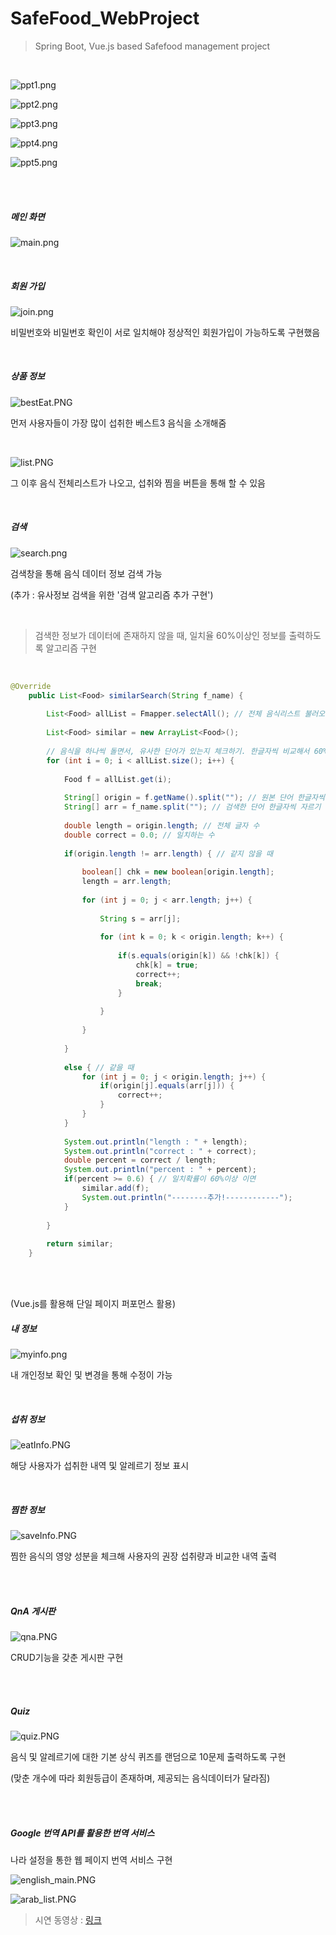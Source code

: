 # **SafeFood_WebProject**

>  Spring Boot, Vue.js based Safefood management project

<br/>



![ppt1.png](https://github.com/kim6394/SafeFood_WebProject/blob/master/%EC%BA%A1%EC%B3%90%ED%99%94%EB%A9%B4/ppt1.png?raw=true)

![ppt2.png](https://github.com/kim6394/SafeFood_WebProject/blob/master/%EC%BA%A1%EC%B3%90%ED%99%94%EB%A9%B4/ppt2.png?raw=true)

![ppt3.png](https://github.com/kim6394/SafeFood_WebProject/blob/master/%EC%BA%A1%EC%B3%90%ED%99%94%EB%A9%B4/ppt3.png?raw=true)

![ppt4.png](https://github.com/kim6394/SafeFood_WebProject/blob/master/%EC%BA%A1%EC%B3%90%ED%99%94%EB%A9%B4/ppt4.png?raw=true)

![ppt5.png](https://github.com/kim6394/SafeFood_WebProject/blob/master/%EC%BA%A1%EC%B3%90%ED%99%94%EB%A9%B4/ppt5.png?raw=true)

<br>

<br>



##### 메인 화면

![main.png](https://github.com/kim6394/SafeFood_WebProject/blob/master/%EC%BA%A1%EC%B3%90%ED%99%94%EB%A9%B4/main.png?raw=true)

<br>

##### 회원 가입

![join.png](https://github.com/kim6394/SafeFood_WebProject/blob/master/%EC%BA%A1%EC%B3%90%ED%99%94%EB%A9%B4/join.png?raw=true)

비밀번호와 비밀번호 확인이 서로 일치해야 정상적인 회원가입이 가능하도록 구현했음

<br>

##### 상품 정보

![bestEat.PNG](https://github.com/kim6394/SafeFood_WebProject/blob/master/%EC%BA%A1%EC%B3%90%ED%99%94%EB%A9%B4/bestEat.PNG?raw=true)

먼저 사용자들이 가장 많이 섭취한 베스트3 음식을 소개해줌

<br>

![list.PNG](https://github.com/kim6394/SafeFood_WebProject/blob/master/%EC%BA%A1%EC%B3%90%ED%99%94%EB%A9%B4/list.PNG?raw=true)

그 이후 음식 전체리스트가 나오고, 섭취와 찜을 버튼을 통해 할 수 있음

<br>

##### 검색

![search.png](https://github.com/kim6394/SafeFood_WebProject/blob/master/%EC%BA%A1%EC%B3%90%ED%99%94%EB%A9%B4/search.png?raw=true)

검색창을 통해 음식 데이터 정보 검색 가능

(추가 : 유사정보 검색을 위한 '검색 알고리즘 추가 구현')

<br>

> 검색한 정보가 데이터에 존재하지 않을 때, 일치율 60%이상인 정보를 출력하도록 알고리즘 구현

<br>

```java
@Override
	public List<Food> similarSearch(String f_name) {
		
		List<Food> allList = Fmapper.selectAll(); // 전체 음식리스트 불러오기
		
		List<Food> similar = new ArrayList<Food>();
		
		// 음식을 하나씩 돌면서, 유사한 단어가 있는지 체크하기. 한글자씩 비교해서 60%이상 일치하는 단어만 따로 저장후 return;
		for (int i = 0; i < allList.size(); i++) {
			
			Food f = allList.get(i);
			
			String[] origin = f.getName().split(""); // 원본 단어 한글자씩 자르기
			String[] arr = f_name.split(""); // 검색한 단어 한글자씩 자르기
			
			double length = origin.length; // 전체 글자 수
			double correct = 0.0; // 일치하는 수
			
			if(origin.length != arr.length) { // 같지 않을 때
				
				boolean[] chk = new boolean[origin.length];
				length = arr.length;
				
				for (int j = 0; j < arr.length; j++) {
					
					String s = arr[j];
					
					for (int k = 0; k < origin.length; k++) {
						
						if(s.equals(origin[k]) && !chk[k]) {
							chk[k] = true;
							correct++;
							break;
						}
						
					}
					
				}
				
			}
			
			else { // 같을 때
				for (int j = 0; j < origin.length; j++) {
					if(origin[j].equals(arr[j])) {
						correct++;
					}
				}
			}
			
			System.out.println("length : " + length);
			System.out.println("correct : " + correct);
			double percent = correct / length;
			System.out.println("percent : " + percent);
			if(percent >= 0.6) { // 일치확률이 60%이상 이면
				similar.add(f);
				System.out.println("--------추가!------------");
			}
			
		}
		
		return similar;
	}
```

<br>

<br>

(Vue.js를 활용해 단일 페이지 퍼포먼스 활용)

##### 내 정보

![myinfo.png](https://github.com/kim6394/SafeFood_WebProject/blob/master/%EC%BA%A1%EC%B3%90%ED%99%94%EB%A9%B4/myinfo.png?raw=true)

내 개인정보 확인 및 변경을 통해 수정이 가능

<br>

##### 섭취 정보

![eatInfo.PNG](https://github.com/kim6394/SafeFood_WebProject/blob/master/%EC%BA%A1%EC%B3%90%ED%99%94%EB%A9%B4/eatInfo.PNG?raw=true)

해당 사용자가 섭취한 내역 및 알레르기 정보 표시

<br>

##### 찜한 정보

![saveInfo.PNG](https://github.com/kim6394/SafeFood_WebProject/blob/master/%EC%BA%A1%EC%B3%90%ED%99%94%EB%A9%B4/saveInfo.PNG?raw=true)

찜한 음식의 영양 성분을 체크해 사용자의 권장 섭취량과 비교한 내역 출력

<br>

<br>

##### QnA 게시판

![qna.PNG](https://github.com/kim6394/SafeFood_WebProject/blob/master/%EC%BA%A1%EC%B3%90%ED%99%94%EB%A9%B4/qna.PNG?raw=true)

CRUD기능을 갖춘 게시판 구현

<br>

<br>

##### Quiz

![quiz.PNG](https://github.com/kim6394/SafeFood_WebProject/blob/master/%EC%BA%A1%EC%B3%90%ED%99%94%EB%A9%B4/quiz.PNG?raw=true)

음식 및 알레르기에 대한 기본 상식 퀴즈를 랜덤으로 10문제 출력하도록 구현

(맞춘 개수에 따라 회원등급이 존재하며, 제공되는 음식데이터가 달라짐)

<br>

<br>

##### Google 번역 API를 활용한 번역 서비스

나라 설정을 통한 웹 페이지 번역 서비스 구현

![english_main.PNG](https://github.com/kim6394/SafeFood_WebProject/blob/master/%EC%BA%A1%EC%B3%90%ED%99%94%EB%A9%B4/english_main.PNG?raw=true)

![arab_list.PNG](https://github.com/kim6394/SafeFood_WebProject/blob/master/%EC%BA%A1%EC%B3%90%ED%99%94%EB%A9%B4/arab_list.PNG?raw=true)


> 시연 동영상 : [링크](https://www.youtube.com/watch?v=hEuGyG2O2eo&feature=youtu.be)
